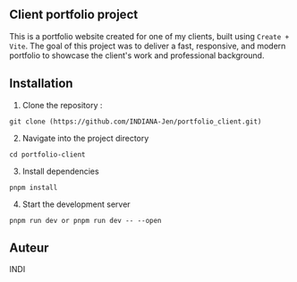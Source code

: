 ## Client portfolio project 

This is a portfolio website created for one of my clients, built using `Create + Vite`. The goal of this project was to deliver a fast, responsive, and modern portfolio to showcase the client's work and professional background.

## Installation 

1. Clone the repository :
```
git clone (https://github.com/INDIANA-Jen/portfolio_client.git)
```
2. Navigate into the project directory
```
cd portfolio-client
```
3. Install dependencies
```
pnpm install
```
4. Start the development server
```
pnpm run dev or pnpm run dev -- --open
```

## Auteur 
INDI














